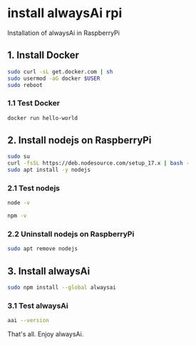 # install alwaysAi rpi
 Installation of alwaysAi in RaspberryPi

## 1. Install Docker

```bash
sudo curl -sL get.docker.com | sh
sudo usermod -aG docker $USER
sudo reboot
```
### 1.1 Test Docker

```bash
docker run hello-world
```

## 2. Install nodejs on RaspberryPi

```bash
sudo su
curl -fsSL https://deb.nodesource.com/setup_17.x | bash -
sudo apt install -y nodejs
```

### 2.1 Test nodejs

```bash
node -v
```
```bash
npm -v
```

### 2.2 Uninstall nodejs on RaspberryPi

```bash
sudo apt remove nodejs
```

## 3. Install alwaysAi

```bash
sudo npm install --global alwaysai
```

### 3.1 Test alwaysAi

```bash
aai --version
```

That's all. Enjoy alwaysAi.

